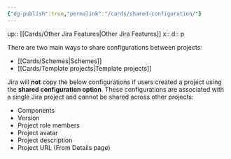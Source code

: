 ```yaml
---
{"dg-publish":true,"permalink":"/cards/shared-configuration/"}
---
```


up:: [[Cards/Other Jira Features\|Other Jira Features]] 
x:: 
d:: p

There are two main ways to share configurations between projects:
- [[Cards/Schemes\|Schemes]]
- [[Cards/Template projects\|Template projects]]

Jira will **not** copy the below configurations if users created a project using the **shared configuration option**. These configurations are associated with a single Jira project and cannot be shared across other projects:

- Components  
- Version  
- Project role members  
- Project avatar  
- Project description  
- Project URL (From Details page)